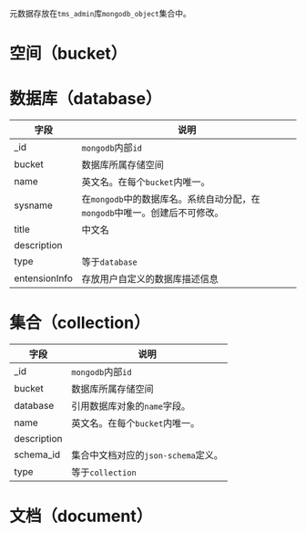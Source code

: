 元数据存放在`tms_admin`库`mongodb_object`集合中。

# 空间（bucket）

# 数据库（database）

| 字段          | 说明                                                                       |
| ------------- | -------------------------------------------------------------------------- |
| \_id          | `mongodb`内部`id`                                                          |
| bucket        | 数据库所属存储空间                                                         |
| name          | 英文名。在每个`bucket`内唯一。                                             |
| sysname       | 在`mongodb`中的数据库名。系统自动分配，在`mongodb`中唯一。创建后不可修改。 |
| title         | 中文名                                                                     |
| description   |                                                                            |
| type          | 等于`database`                                                             |
| entensionInfo | 存放用户自定义的数据库描述信息                                             |

# 集合（collection）

| 字段        | 说明                                |
| ----------- | ----------------------------------- |
| \_id        | `mongodb`内部`id`                   |
| bucket      | 数据库所属存储空间                  |
| database    | 引用数据库对象的`name`字段。        |
| name        | 英文名。在每个`bucket`内唯一。      |
| description |                                     |
| schema_id   | 集合中文档对应的`json-schema`定义。 |
| type        | 等于`collection`                    |

# 文档（document）
